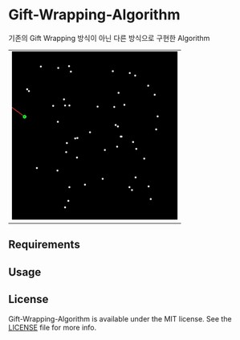 # Gift-Wrapping-Algorithm
기존의 Gift Wrapping 방식이 아닌 다른 방식으로 구현한 Algorithm

<table>
  <tr>
    <td>
    <img src="https://github.com/amebahead/Gift-Wrapping-Algorithm/blob/master/Screenshots/demo.gif" width="330">
    </td>
  </tr>
</table>


## Requirements

## Usage

## License
Gift-Wrapping-Algorithm is available under the MIT license. See the [LICENSE](LICENSE) file for more info.
